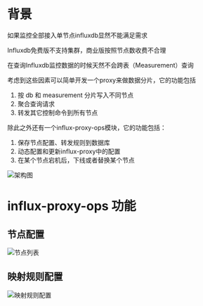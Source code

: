 # 背景

如果监控全部接入单节点influxdb显然不能满足需求

Influxdb免费版不支持集群，商业版按照节点数收费不合理

在查询Influxdb监控数据的时候天然不会跨表（Measurement）查询

考虑到这些因素可以简单开发一个proxy来做数据分片，它的功能包括

1. 按 db 和 measurement 分片写入不同节点
2. 聚合查询请求
3. 转发其它控制命令到所有节点

除此之外还有一个influx-proxy-ops模块，它的功能包括：

1. 保存节点配置、转发规则到数据库
2. 动态配置和更新influx-proxy中的配置
3. 在某个节点宕机后，下线或者替换某个节点


![架构图](https://github.com/ke-finance/influx-proxy/blob/master/doc/img/image2019-1-25_14-16-3.png?raw=true)


# influx-proxy-ops 功能

## 节点配置

![节点列表](https://github.com/ke-finance/influx-proxy/blob/master/doc/img/img_15551404818839.png?raw=true)


## 映射规则配置

![映射规则配置](https://github.com/ke-finance/influx-proxy/blob/master/doc/img/img_20190413152826.png?raw=true)


